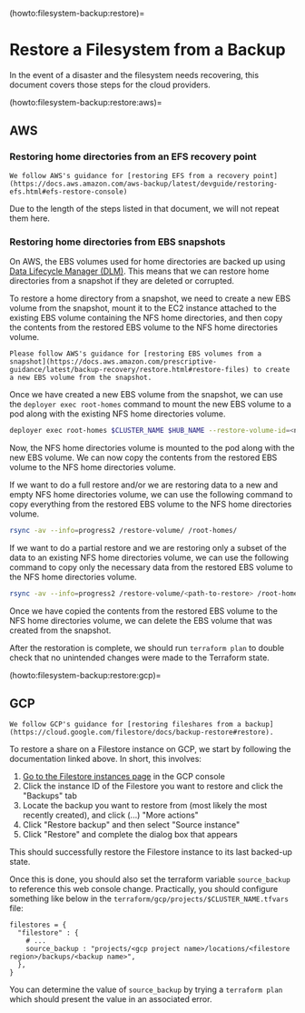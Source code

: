 (howto:filesystem-backup:restore)=
# Restore a Filesystem from a Backup

In the event of a disaster and the filesystem needs recovering, this document
covers those steps for the cloud providers.

(howto:filesystem-backup:restore:aws)=
## AWS

### Restoring home directories from an EFS recovery point

```{note}
We follow AWS's guidance for [restoring EFS from a recovery point](https://docs.aws.amazon.com/aws-backup/latest/devguide/restoring-efs.html#efs-restore-console)
```

Due to the length of the steps listed in that document, we will not repeat them here.

### Restoring home directories from EBS snapshots

On AWS, the EBS volumes used for home directories are backed up using [Data Lifecycle Manager (DLM)](https://docs.aws.amazon.com/ebs/latest/userguide/snapshot-lifecycle.html). This means that we can restore home directories from a snapshot if they are deleted or corrupted.

To restore a home directory from a snapshot, we need to create a new EBS volume from the snapshot, mount it to the EC2 instance attached to the existing EBS volume containing the NFS home directories, and then copy the contents from the restored EBS volume to the NFS home directories volume.

```{note}
Please follow AWS's guidance for [restoring EBS volumes from a snapshot](https://docs.aws.amazon.com/prescriptive-guidance/latest/backup-recovery/restore.html#restore-files) to create a new EBS volume from the snapshot.
```

Once we have created a new EBS volume from the snapshot, we can use the `deployer exec root-homes` command to mount the new EBS volume to a pod along with the existing NFS home directories volume.

```bash
deployer exec root-homes $CLUSTER_NAME $HUB_NAME --restore-volume-id=<new-ebs-volume-id> --restore-mount-path=/restore-volume --restore-volume-size=100Gi
```

Now, the NFS home directories volume is mounted to the pod along with the new EBS volume. We can now copy the contents from the restored EBS volume to the NFS home directories volume.

If we want to do a full restore and/or we are restoring data to a new and empty NFS home directories volume, we can use the following command to copy everything from the restored EBS volume to the NFS home directories volume.

```bash
rsync -av --info=progress2 /restore-volume/ /root-homes/
```

If we want to do a partial restore and we are restoring only a subset of the data to an existing NFS home directories volume, we can use the following command to copy only the necessary data from the restored EBS volume to the NFS home directories volume.

```bash
rsync -av --info=progress2 /restore-volume/<path-to-restore> /root-homes/<path-to-restore>
```

Once we have copied the contents from the restored EBS volume to the NFS home directories volume, we can delete the EBS volume that was created from the snapshot.

After the restoration is complete, we should run `terraform plan` to double check that no unintended changes were made to the Terraform state.

(howto:filesystem-backup:restore:gcp)=
## GCP

```{note}
We follow GCP's guidance for [restoring fileshares from a backup](https://cloud.google.com/filestore/docs/backup-restore#restore).
```

To restore a share on a Filestore instance on GCP, we start by following the
documentation linked above. In short, this involves:

1. [Go to the Filestore instances page](https://console.cloud.google.com/filestore/instances) in the GCP console
2. Click the instance ID of the Filestore you want to restore and click the "Backups" tab
3. Locate the backup you want to restore from (most likely the most recently created), and click (...) "More actions"
4. Click "Restore backup" and then select "Source instance"
5. Click "Restore" and complete the dialog box that appears

This should successfully restore the Filestore instance to its last backed-up state.

Once this is done, you should also set the terraform variable `source_backup` to
reference this web console change. Practically, you should configure something
like below in the `terraform/gcp/projects/$CLUSTER_NAME.tfvars` file:

```
filestores = {
  "filestore" : {
    # ...
    source_backup : "projects/<gcp project name>/locations/<filestore region>/backups/<backup name>",
  },
}
```

You can determine the value of `source_backup` by trying a `terraform plan`
which should present the value in an associated error.
